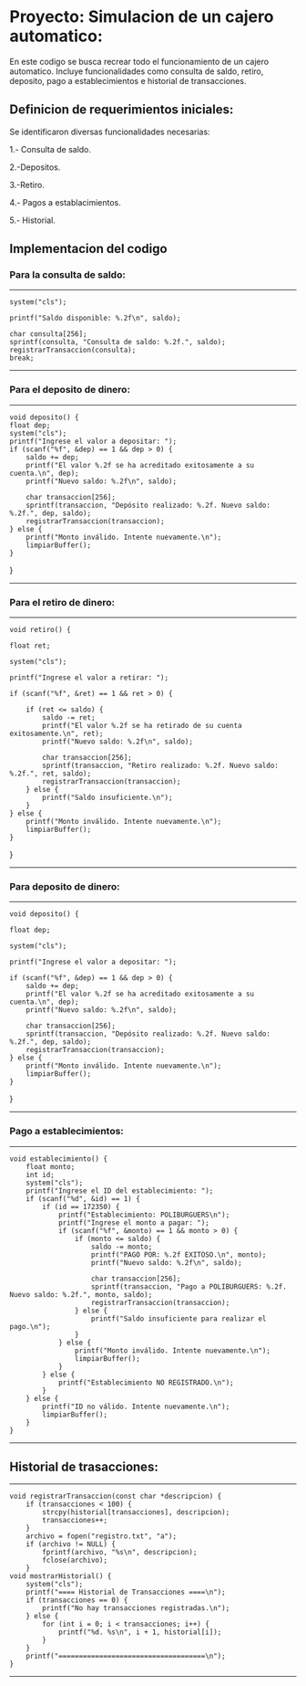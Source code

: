 # Proyecto: Simulacion de un cajero automatico:

En este codigo se busca recrear todo el funcionamiento de un cajero automatico. Incluye funcionalidades como consulta de saldo, retiro, deposito, pago a establecimientos e historial de transacciones.

## Definicion de requerimientos iniciales:

Se identificaron diversas funcionalidades necesarias:

1.- Consulta de saldo.

2.-Depositos.

3.-Retiro.

4.- Pagos a establacimientos.

5.- Historial.

## Implementacion del codigo


### Para la consulta de saldo:

____________________________________________________________________________________________

	system("cls");

	printf("Saldo disponible: %.2f\n", saldo);
				
	char consulta[256];
	sprintf(consulta, "Consulta de saldo: %.2f.", saldo);
	registrarTransaccion(consulta);
	break;

____________________________________________________________________________________________

### Para el deposito de dinero:

____________________________________________________________________________________________

	void deposito() {
	float dep;
	system("cls");
	printf("Ingrese el valor a depositar: ");
	if (scanf("%f", &dep) == 1 && dep > 0) {
		saldo += dep;
		printf("El valor %.2f se ha acreditado exitosamente a su cuenta.\n", dep);
		printf("Nuevo saldo: %.2f\n", saldo);
		
		char transaccion[256];
		sprintf(transaccion, "Depósito realizado: %.2f. Nuevo saldo: %.2f.", dep, saldo);
		registrarTransaccion(transaccion);
	} else {
		printf("Monto inválido. Intente nuevamente.\n");
		limpiarBuffer();
	}
}

____________________________________________________________________________________________

### Para el retiro de dinero:

____________________________________________________________________________________________
	void retiro() {

	float ret;
 
	system("cls");
 
	printf("Ingrese el valor a retirar: ");
 
	if (scanf("%f", &ret) == 1 && ret > 0) {
 
		if (ret <= saldo) {
			saldo -= ret;
			printf("El valor %.2f se ha retirado de su cuenta exitosamente.\n", ret);
			printf("Nuevo saldo: %.2f\n", saldo);
			
			char transaccion[256];
			sprintf(transaccion, "Retiro realizado: %.2f. Nuevo saldo: %.2f.", ret, saldo);
			registrarTransaccion(transaccion);
		} else {
			printf("Saldo insuficiente.\n");
		}
	} else {
		printf("Monto inválido. Intente nuevamente.\n");
		limpiarBuffer();
	}
}
____________________________________________________________________________________________

### Para deposito de dinero:

____________________________________________________________________________________________


	void deposito() {

	float dep;
 
	system("cls");
 
	printf("Ingrese el valor a depositar: ");
 
	if (scanf("%f", &dep) == 1 && dep > 0) {
		saldo += dep;
		printf("El valor %.2f se ha acreditado exitosamente a su cuenta.\n", dep);
		printf("Nuevo saldo: %.2f\n", saldo);
		
		char transaccion[256];
		sprintf(transaccion, "Depósito realizado: %.2f. Nuevo saldo: %.2f.", dep, saldo);
		registrarTransaccion(transaccion);
	} else {
		printf("Monto inválido. Intente nuevamente.\n");
		limpiarBuffer();
	}
}
____________________________________________________________________________________________

### Pago a establecimientos:

____________________________________________________________________________________________

	void establecimiento() {
		float monto;
		int id;
		system("cls");
		printf("Ingrese el ID del establecimiento: ");
		if (scanf("%d", &id) == 1) {
			if (id == 172350) {
				printf("Establecimiento: POLIBURGUERS\n");
				printf("Ingrese el monto a pagar: ");
				if (scanf("%f", &monto) == 1 && monto > 0) {
					if (monto <= saldo) {
						saldo -= monto;
						printf("PAGO POR: %.2f EXITOSO.\n", monto);
						printf("Nuevo saldo: %.2f\n", saldo);
						
						char transaccion[256];
						sprintf(transaccion, "Pago a POLIBURGUERS: %.2f. Nuevo saldo: %.2f.", monto, saldo);
						registrarTransaccion(transaccion);
					} else {
						printf("Saldo insuficiente para realizar el pago.\n");
					}
				} else {
					printf("Monto inválido. Intente nuevamente.\n");
					limpiarBuffer();
				}
			} else {
				printf("Establecimiento NO REGISTRADO.\n");
			}
		} else {
			printf("ID no válido. Intente nuevamente.\n");
			limpiarBuffer();
		}
	}


____________________________________________________________________________________________

## Historial de trasacciones:

____________________________________________________________________________________________

	void registrarTransaccion(const char *descripcion) {
		if (transacciones < 100) {
			strcpy(historial[transacciones], descripcion);
			transacciones++;
		}
		archivo = fopen("registro.txt", "a");
		if (archivo != NULL) {
			fprintf(archivo, "%s\n", descripcion);
			fclose(archivo);
		}
	void mostrarHistorial() {
		system("cls");
		printf("==== Historial de Transacciones ====\n");
		if (transacciones == 0) {
			printf("No hay transacciones registradas.\n");
		} else {
			for (int i = 0; i < transacciones; i++) {
				printf("%d. %s\n", i + 1, historial[i]);
			}
		}
		printf("====================================\n");
	}

____________________________________________________________________________________________

